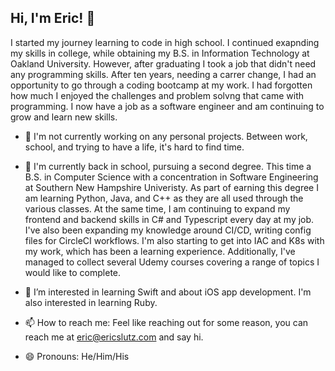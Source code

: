 ## Hi, I'm Eric! 👋

I started my journey learning to code in high school.  I continued exapnding my skills in college, while obtaining my B.S. in Information Technology at Oakland University.  However, after graduating I took a job that didn't need any programming skills. After ten years, needing a carrer change, I had an opportunity to go through a coding bootcamp at my work.  I had forgotten how much I enjoyed the challenges and problem solvng that came with programming.  I now have a job as a software engineer and am continuing to grow and learn new skills.

- 🔭 I'm not currently working on any personal projects.  Between work, school, and trying to have a life, it's hard to find time.

- 🌱 I'm currently back in school, pursuing a second degree.  This time a B.S. in Computer Science with a concentration in Software Engineering at Southern New Hampshire Univeristy.  As part of earning this degree I am learning Python, Java, and C++ as they are all used through the various classes.  At the same time, I am continuing to expand my frontend and backend skills in C# and Typescript every day at my job.  I've also been expanding my knowledge around CI/CD, writing config files for CircleCI workflows.  I'm also starting to get into IAC and K8s with my work, which has been a learning experience.  Additionally, I've managed to collect several Udemy courses covering a range of topics I would like to complete.

- 👀 I’m interested in learning Swift and about iOS app development.  I'm also interested in learning Ruby.

- 📫 How to reach me: Feel like reaching out for some reason, you can reach me at [eric@ericslutz.com](mailto:eric@ericslutz.com) and say hi.

- 😄 Pronouns: He/Him/His
<!--
***

![Top Languages Card](https://github-readme-stats.vercel.app/api/top-langs/?username=eslutz&langs_count=8&layout=compact)-->
<!--https://github.com/anuraghazra/github-readme-stats-->
<!--
**eslutz/eslutz** is a ✨ _special_ ✨ repository because its `README.md` (this file) appears on your GitHub profile.

Here are some ideas to get you started:

- 🔭 I’m currently working on ...
- 🌱 I’m currently learning ...
- 👯 I’m looking to collaborate on ...
- 🤔 I’m looking for help with ...
- 💬 Ask me about ...
- 📫 How to reach me: ...
- 😄 Pronouns: ...
- ⚡ Fun fact: ...
-->
